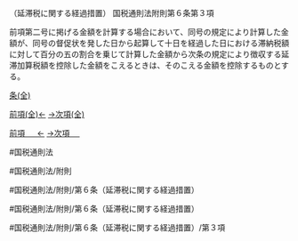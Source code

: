 （延滞税に関する経過措置）
国税通則法附則第６条第３項

前項第二号に掲げる金額を計算する場合において、同号の規定により計算した金額が、同号の督促状を発した日から起算して十日を経過した日における滞納税額に対して百分の五の割合を乗じて計算した金額から次条の規定により徴収する延滞加算税額を控除した金額をこえるときは、そのこえる金額を控除するものとする。

[条(全)](国税通則法＿＿＿＿附則第６条_.md)

[前項(全)←](国税通則法＿＿＿＿附則第６条第２項_.md)    [→次項(全)](国税通則法＿＿＿＿附則第６条第４項_.md)

[前項 　 ←](国税通則法＿＿＿＿附則第６条第２項.md)    [→次項 　 ](国税通則法＿＿＿＿附則第６条第４項.md)



#国税通則法

#国税通則法/附則

#国税通則法/附則/第６条（延滞税に関する経過措置）

#国税通則法/附則/第６条（延滞税に関する経過措置）

#国税通則法/附則/第６条（延滞税に関する経過措置）/第３項


